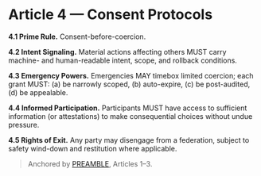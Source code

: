 <!-- status: stub; target: 150+ words -->
<!-- status: stub; target: 150+ words -->
<!-- status: stub; target: 150+ words -->
<!-- status: stub; target: 150+ words -->
<!-- status: stub; target: 150+ words -->
<!-- status: stub; target: 150+ words -->
<!-- status: stub; target: 150+ words -->
# Article 4 — Consent Protocols

**4.1 Prime Rule.** Consent-before-coercion.

**4.2 Intent Signaling.** Material actions affecting others MUST carry machine- and human-readable intent, scope, and rollback conditions.

**4.3 Emergency Powers.** Emergencies MAY timebox limited coercion; each grant MUST: (a) be narrowly scoped, (b) auto-expire, (c) be post-audited, (d) be appealable.

**4.4 Informed Participation.** Participants MUST have access to sufficient information (or attestations) to make consequential choices without undue pressure.

**4.5 Rights of Exit.** Any party may disengage from a federation, subject to safety wind-down and restitution where applicable.

> Anchored by [PREAMBLE](PREAMBLE.md), Articles 1–3.






